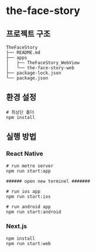# the-face-story

## 프로젝트 구조

```
TheFaceStory
├── README.md
├── apps
│   ├── TheFaceStory_WebView
│   └── the-face-story-web
├── package-lock.json
└── package.json
```

## 환경 설정

```
# 최상단 폴더
npm install
```

## 실행 방법

### React Native

```
# run metro server
npm run start:app

###### open new terminel #######

# run ios app
npm run start:ios

# run android app
npm run start:android
```

### Next.js

```
npm install
npm run start:web
```
